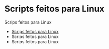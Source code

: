 <h1>Scripts feitos para Linux</h1>
<p>Scrips feitos para Linux</p>
<ul>
  <a href="full_auto.sh"><li>Scrips feitos para Linux</li> </a>
  <li>Scrips feitos para Linux</li>
  <li>Scrips feitos para Linux</li>
</ul>
